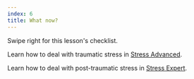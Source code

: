 ```yaml
---
index: 6
title: What now?
---
```

Swipe right for this lesson's checklist.

Learn how to deal with traumatic stress in [Stress Advanced](umbrella://personal/stress/advanced).

Learn how to deal with post-traumatic stress in [Stress Expert](umbrella://personal/stress/expert).
